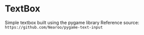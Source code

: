 # TextBox
Simple textbox built using the pygame library
Reference source: `https://github.com/Nearoo/pygame-text-input`
